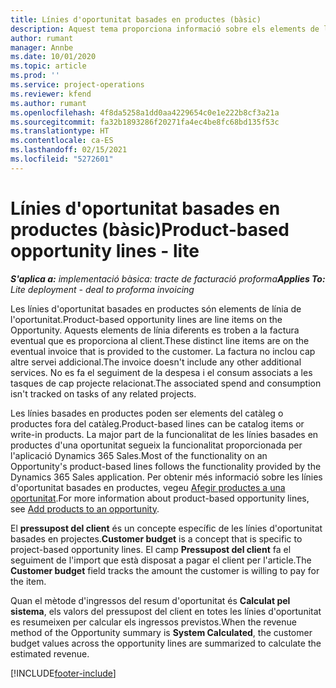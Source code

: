 ```yaml
---
title: Línies d'oportunitat basades en productes (bàsic)
description: Aquest tema proporciona informació sobre els elements de línia d'oportunitat basats en productes al Project Operations.
author: rumant
manager: Annbe
ms.date: 10/01/2020
ms.topic: article
ms.prod: ''
ms.service: project-operations
ms.reviewer: kfend
ms.author: rumant
ms.openlocfilehash: 4f8da5258a1dd0aa4229654c0e1e222b8cf3a21a
ms.sourcegitcommit: fa32b1893286f20271fa4ec4be8fc68bd135f53c
ms.translationtype: HT
ms.contentlocale: ca-ES
ms.lasthandoff: 02/15/2021
ms.locfileid: "5272601"
---
```

# <a name="product-based-opportunity-lines---lite"></a><span data-ttu-id="6326f-103">Línies d'oportunitat basades en productes (bàsic)</span><span class="sxs-lookup"><span data-stu-id="6326f-103">Product-based opportunity lines - lite</span></span>

<span data-ttu-id="6326f-104">_**S'aplica a:** implementació bàsica: tracte de facturació proforma_</span><span class="sxs-lookup"><span data-stu-id="6326f-104">_**Applies To:** Lite deployment - deal to proforma invoicing_</span></span>

<span data-ttu-id="6326f-105">Les línies d'oportunitat basades en productes són elements de línia de l'oportunitat.</span><span class="sxs-lookup"><span data-stu-id="6326f-105">Product-based opportunity lines are line items on the Opportunity.</span></span> <span data-ttu-id="6326f-106">Aquests elements de línia diferents es troben a la factura eventual que es proporciona al client.</span><span class="sxs-lookup"><span data-stu-id="6326f-106">These distinct line items are on the eventual invoice that is provided to the customer.</span></span> <span data-ttu-id="6326f-107">La factura no inclou cap altre servei addicional.</span><span class="sxs-lookup"><span data-stu-id="6326f-107">The invoice doesn't include any other additional services.</span></span> <span data-ttu-id="6326f-108">No es fa el seguiment de la despesa i el consum associats a les tasques de cap projecte relacionat.</span><span class="sxs-lookup"><span data-stu-id="6326f-108">The associated spend and consumption isn't tracked on tasks of any related projects.</span></span>

<span data-ttu-id="6326f-109">Les línies basades en productes poden ser elements del catàleg o productes fora del catàleg.</span><span class="sxs-lookup"><span data-stu-id="6326f-109">Product-based lines can be catalog items or write-in products.</span></span> <span data-ttu-id="6326f-110">La major part de la funcionalitat de les línies basades en productes d'una oportunitat segueix la funcionalitat proporcionada per l'aplicació Dynamics 365 Sales.</span><span class="sxs-lookup"><span data-stu-id="6326f-110">Most of the functionality on an Opportunity's product-based lines follows the functionality provided by the Dynamics 365 Sales application.</span></span> <span data-ttu-id="6326f-111">Per obtenir més informació sobre les línies d'oportunitat basades en productes, vegeu [Afegir productes a una oportunitat](https://docs.microsoft.com/dynamics365/sales-enterprise/add-products-opportunity).</span><span class="sxs-lookup"><span data-stu-id="6326f-111">For more information about product-based opportunity lines, see [Add products to an opportunity](https://docs.microsoft.com/dynamics365/sales-enterprise/add-products-opportunity).</span></span>

<span data-ttu-id="6326f-112">El **pressupost del client** és un concepte específic de les línies d'oportunitat basades en projectes.</span><span class="sxs-lookup"><span data-stu-id="6326f-112">**Customer budget** is a concept that is specific to project-based opportunity lines.</span></span> <span data-ttu-id="6326f-113">El camp **Pressupost del client** fa el seguiment de l'import que està disposat a pagar el client per l'article.</span><span class="sxs-lookup"><span data-stu-id="6326f-113">The **Customer budget** field tracks the amount the customer is willing to pay for the item.</span></span>

<span data-ttu-id="6326f-114">Quan el mètode d'ingressos del resum d'oportunitat és **Calculat pel sistema**, els valors del pressupost del client en totes les línies d'oportunitat es resumeixen per calcular els ingressos previstos.</span><span class="sxs-lookup"><span data-stu-id="6326f-114">When the revenue method of the Opportunity summary is **System Calculated**, the customer budget values across the opportunity lines are summarized to calculate the estimated revenue.</span></span> 



[!INCLUDE[footer-include](../../includes/footer-banner.md)]